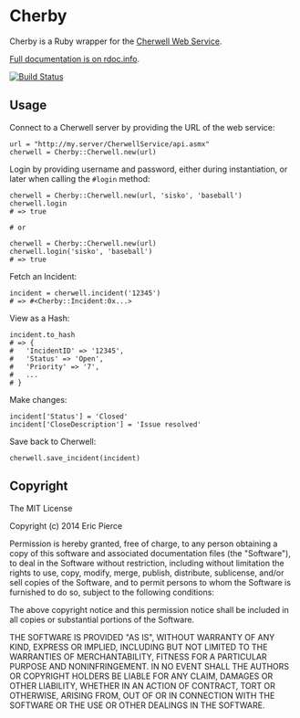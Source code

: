 Cherby
======

Cherby is a Ruby wrapper for the
[Cherwell Web Service](http://cherwellsupport.com/webhelp/cherwell/index.htm#1971.htm).

[Full documentation is on rdoc.info](http://rubydoc.info/github/a-e/cherby/master/frames).

[![Build Status](https://secure.travis-ci.org/a-e/cherby.png?branch=dev)](http://travis-ci.org/a-e/cherby)


Usage
-----

Connect to a Cherwell server by providing the URL of the web service:

    url = "http://my.server/CherwellService/api.asmx"
    cherwell = Cherby::Cherwell.new(url)

Login by providing username and password, either during instantiation, or later
when calling the `#login` method:

    cherwell = Cherby::Cherwell.new(url, 'sisko', 'baseball')
    cherwell.login
    # => true

    # or

    cherwell = Cherby::Cherwell.new(url)
    cherwell.login('sisko', 'baseball')
    # => true

Fetch an Incident:

    incident = cherwell.incident('12345')
    # => #<Cherby::Incident:0x...>

View as a Hash:

    incident.to_hash
    # => {
    #   'IncidentID' => '12345',
    #   'Status' => 'Open',
    #   'Priority' => '7',
    #   ...
    # }

Make changes:

    incident['Status'] = 'Closed'
    incident['CloseDescription'] = 'Issue resolved'

Save back to Cherwell:

    cherwell.save_incident(incident)


Copyright
---------

The MIT License

Copyright (c) 2014 Eric Pierce

Permission is hereby granted, free of charge, to any person obtaining
a copy of this software and associated documentation files (the
"Software"), to deal in the Software without restriction, including
without limitation the rights to use, copy, modify, merge, publish,
distribute, sublicense, and/or sell copies of the Software, and to
permit persons to whom the Software is furnished to do so, subject to
the following conditions:

The above copyright notice and this permission notice shall be
included in all copies or substantial portions of the Software.

THE SOFTWARE IS PROVIDED "AS IS", WITHOUT WARRANTY OF ANY KIND,
EXPRESS OR IMPLIED, INCLUDING BUT NOT LIMITED TO THE WARRANTIES OF
MERCHANTABILITY, FITNESS FOR A PARTICULAR PURPOSE AND
NONINFRINGEMENT. IN NO EVENT SHALL THE AUTHORS OR COPYRIGHT HOLDERS BE
LIABLE FOR ANY CLAIM, DAMAGES OR OTHER LIABILITY, WHETHER IN AN ACTION
OF CONTRACT, TORT OR OTHERWISE, ARISING FROM, OUT OF OR IN CONNECTION
WITH THE SOFTWARE OR THE USE OR OTHER DEALINGS IN THE SOFTWARE.

